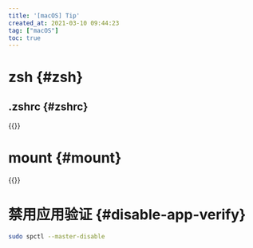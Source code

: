 ```yaml
---
title: '[macOS] Tip'
created_at: 2021-03-10 09:44:23
tag: ["macOS"]
toc: true
---
```


# zsh {#zsh}

## .zshrc {#zshrc}

{{<highlight-file path="zshrc.sh" lang="sh">}}

# mount {#mount}

{{<highlight-file title="/etc/synthetic.conf" path="synthetic.conf" lang="ini">}}


# 禁用应用验证 {#disable-app-verify}
```bash
sudo spctl --master-disable
```